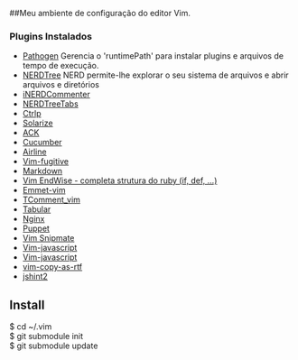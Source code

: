 ##Meu ambiente de configuração do editor Vim.

### Plugins Instalados

- [Pathogen](https://github.com/tpope/vim-pathogen)
  Gerencia o 'runtimePath' para instalar plugins e arquivos de tempo de execução.
- [NERDTree](https://github.com/scrooloose/nerdtree)
  NERD permite-lhe explorar o seu sistema de arquivos e abrir arquivos e diretórios
- [iNERDCommenter](https://github.com/scrooloose/nerdcommenter)
- [NERDTreeTabs](https://github.com/jistr/vim-nerdtree-tabs)
- [Ctrlp](https://github.com/kien/ctrlp.vim)
- [Solarize](http://ethanschoonover.com/solarized/vim-colors-solarized)
- [ACK](https://github.com/mileszs/ack.vim)
- [Cucumber](https://github.com/tpope/vim-cucumber)
- [Airline](https://github.com/bling/vim-airline)
- [Vim-fugitive](https://github.com/bling/vim-airline)
- [Markdown](https://github.com/plasticboy/vim-markdown/)
- [Vim EndWise - completa strutura do ruby (if, def, …)](https://github.com/tpope/vim-endwise)
- [Emmet-vim](https://github.com/mattn/emmet-vim)
- [TComment_vim](https://github.com/tomtom/tcomment_vim)
- [Tabular](https://github.com/godlygeek/tabular)
- [Nginx](https://github.com/vim-scripts/nginx.vim)
- [Puppet](https://github.com/rodjek/vim-puppet)
- [Vim Snipmate](https://github.com/garbas/vim-snipmate)
- [Vim-javascript](https://github.com/pangloss/vim-javascript)
- [Vim-javascript](https://github.com/pangloss/vim-javascript)
- [vim-copy-as-rtf](https://github.com/zerowidth/vim-copy-as-rtf)
- [jshint2](https://github.com/Shutnik/jshint2.vim)


## Install
$ cd ~/.vim  
$ git submodule init  
$ git submodule update

